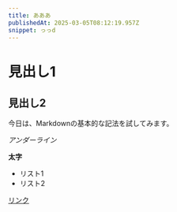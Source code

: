 ```yaml
---
title: あああ
publishedAt: 2025-03-05T08:12:19.957Z
snippet: っっd
---
```


# 見出し1

## 見出し2

今日は、Markdownの基本的な記法を試してみます。

_アンダーライン_

**太字**

* リスト1
* リスト2

[リンク](https://example.com)